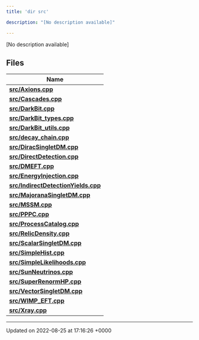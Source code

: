 ```yaml
---
title: 'dir src'

description: "[No description available]"

---
```







[No description available]

## Files

| Name           |
| -------------- |
| **[src/Axions.cpp](/documentation/code/files/axions_8cpp/#file-axionscpp)**  |
| **[src/Cascades.cpp](/documentation/code/files/cascades_8cpp/#file-cascadescpp)**  |
| **[src/DarkBit.cpp](/documentation/code/files/darkbit_8cpp/#file-darkbitcpp)**  |
| **[src/DarkBit_types.cpp](/documentation/code/files/darkbit__types_8cpp/#file-darkbit-typescpp)**  |
| **[src/DarkBit_utils.cpp](/documentation/code/files/darkbit__utils_8cpp/#file-darkbit-utilscpp)**  |
| **[src/decay_chain.cpp](/documentation/code/files/decay__chain_8cpp/#file-decay-chaincpp)**  |
| **[src/DiracSingletDM.cpp](/documentation/code/files/diracsingletdm_8cpp/#file-diracsingletdmcpp)**  |
| **[src/DirectDetection.cpp](/documentation/code/files/directdetection_8cpp/#file-directdetectioncpp)**  |
| **[src/DMEFT.cpp](/documentation/code/files/dmeft_8cpp/#file-dmeftcpp)**  |
| **[src/EnergyInjection.cpp](/documentation/code/files/energyinjection_8cpp/#file-energyinjectioncpp)**  |
| **[src/IndirectDetectionYields.cpp](/documentation/code/files/indirectdetectionyields_8cpp/#file-indirectdetectionyieldscpp)**  |
| **[src/MajoranaSingletDM.cpp](/documentation/code/files/majoranasingletdm_8cpp/#file-majoranasingletdmcpp)**  |
| **[src/MSSM.cpp](/documentation/code/files/mssm_8cpp/#file-mssmcpp)**  |
| **[src/PPPC.cpp](/documentation/code/files/pppc_8cpp/#file-pppccpp)**  |
| **[src/ProcessCatalog.cpp](/documentation/code/files/processcatalog_8cpp/#file-processcatalogcpp)**  |
| **[src/RelicDensity.cpp](/documentation/code/files/relicdensity_8cpp/#file-relicdensitycpp)**  |
| **[src/ScalarSingletDM.cpp](/documentation/code/files/scalarsingletdm_8cpp/#file-scalarsingletdmcpp)**  |
| **[src/SimpleHist.cpp](/documentation/code/files/simplehist_8cpp/#file-simplehistcpp)**  |
| **[src/SimpleLikelihoods.cpp](/documentation/code/files/simplelikelihoods_8cpp/#file-simplelikelihoodscpp)**  |
| **[src/SunNeutrinos.cpp](/documentation/code/files/sunneutrinos_8cpp/#file-sunneutrinoscpp)**  |
| **[src/SuperRenormHP.cpp](/documentation/code/files/superrenormhp_8cpp/#file-superrenormhpcpp)**  |
| **[src/VectorSingletDM.cpp](/documentation/code/files/vectorsingletdm_8cpp/#file-vectorsingletdmcpp)**  |
| **[src/WIMP_EFT.cpp](/documentation/code/files/wimp__eft_8cpp/#file-wimp-eftcpp)**  |
| **[src/Xray.cpp](/documentation/code/files/xray_8cpp/#file-xraycpp)**  |






-------------------------------

Updated on 2022-08-25 at 17:16:26 +0000
